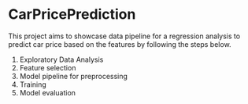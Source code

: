 # CarPricePrediction

This project aims to showcase data pipeline for a regression analysis to predict car price based on the features by following the steps below. 

1. Exploratory Data Analysis
2. Feature selection
3. Model pipeline for preprocessing
4. Training
5. Model evaluation
